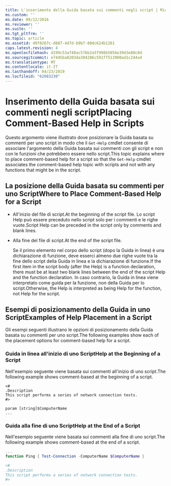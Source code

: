 ```yaml
---
title: L'inserimento della Guida basata sui commenti negli script | Microsoft Docs
ms.custom: ''
ms.date: 09/12/2016
ms.reviewer: ''
ms.suite: ''
ms.tgt_pltfrm: ''
ms.topic: article
ms.assetid: 49f8267c-d887-4d7d-b9b7-80dc624b1261
caps.latest.revision: 4
ms.openlocfilehash: d199c53a748ac57bb2a5f998b5056e39d3e80c0d
ms.sourcegitcommit: e7445ba8203da304286c591ff513900ad1c244a4
ms.translationtype: MT
ms.contentlocale: it-IT
ms.lasthandoff: 04/23/2019
ms.locfileid: "62083230"
---
```

# <a name="placing-comment-based-help-in-scripts"></a><span data-ttu-id="356d0-102">Inserimento della Guida basata sui commenti negli script</span><span class="sxs-lookup"><span data-stu-id="356d0-102">Placing Comment-Based Help in Scripts</span></span>

<span data-ttu-id="356d0-103">Questo argomento viene illustrato dove posizionare la Guida basata su commenti per uno script in modo che il `Get-Help` cmdlet consente di associare l'argomento della Guida basata sui commenti con gli script e non con le funzioni che potrebbero essere nello script.</span><span class="sxs-lookup"><span data-stu-id="356d0-103">This topic explains where to place comment-based help for a script so that the `Get-Help` cmdlet associates the comment-based help topic with scripts and not with any functions that might be in the script.</span></span>

## <a name="where-to-place-comment-based-help-for-a-script"></a><span data-ttu-id="356d0-104">La posizione della Guida basata su commenti per uno Script</span><span class="sxs-lookup"><span data-stu-id="356d0-104">Where to Place Comment-Based Help for a Script</span></span>

- <span data-ttu-id="356d0-105">All'inizio del file di script.</span><span class="sxs-lookup"><span data-stu-id="356d0-105">At the beginning of the script file.</span></span> <span data-ttu-id="356d0-106">Lo script Help può essere preceduto nello script solo per i commenti e le righe vuote.</span><span class="sxs-lookup"><span data-stu-id="356d0-106">Script Help can be preceded in the script only by comments and blank lines.</span></span>

- <span data-ttu-id="356d0-107">Alla fine del file di script.</span><span class="sxs-lookup"><span data-stu-id="356d0-107">At the end of the script file.</span></span>

  <span data-ttu-id="356d0-108">Se il primo elemento nel corpo dello script (dopo la Guida in linea) è una dichiarazione di funzione, deve esserci almeno due righe vuote tra la fine dello script della Guida in linea e la dichiarazione di funzione.</span><span class="sxs-lookup"><span data-stu-id="356d0-108">If the first item in the script body (after the Help) is a function declaration, there must be at least two blank lines between the end of the script Help and the function declaration.</span></span> <span data-ttu-id="356d0-109">In caso contrario, la Guida in linea viene interpretato come guida per la funzione, non della Guida per lo script.</span><span class="sxs-lookup"><span data-stu-id="356d0-109">Otherwise, the Help is interpreted as being Help for the function, not Help for the script.</span></span>

## <a name="examples-of-help-placement-in-a-script"></a><span data-ttu-id="356d0-110">Esempi di posizionamento della Guida in uno Script</span><span class="sxs-lookup"><span data-stu-id="356d0-110">Examples of Help Placement in a Script</span></span>

 <span data-ttu-id="356d0-111">Gli esempi seguenti illustrano le opzioni di posizionamento della Guida basata su commenti per uno script.</span><span class="sxs-lookup"><span data-stu-id="356d0-111">The following examples show each of the placement options for comment-based help for a script.</span></span>

### <a name="help-at-the-beginning-of-a-script"></a><span data-ttu-id="356d0-112">Guida in linea all'inizio di uno Script</span><span class="sxs-lookup"><span data-stu-id="356d0-112">Help at the Beginning of a Script</span></span>

 <span data-ttu-id="356d0-113">Nell'esempio seguente viene basata sui commenti all'inizio di uno script.</span><span class="sxs-lookup"><span data-stu-id="356d0-113">The following example shows comment-based at the beginning of a script.</span></span>

```
<#
.Description
This script performs a series of network connection tests.
#>

param [string]$ComputerName
...
```

### <a name="help-at-the-end-of-a-script"></a><span data-ttu-id="356d0-114">Guida alla fine di uno Script</span><span class="sxs-lookup"><span data-stu-id="356d0-114">Help at the End of a Script</span></span>

 <span data-ttu-id="356d0-115">Nell'esempio seguente viene basata sui commenti alla fine di uno script.</span><span class="sxs-lookup"><span data-stu-id="356d0-115">The following example shows comment-based at the end of a script.</span></span>

```powershell
...
function Ping { Test-Connection -ComputerName $ComputerName }

<#
.Description
This script performs a series of network connection tests.
#>

```